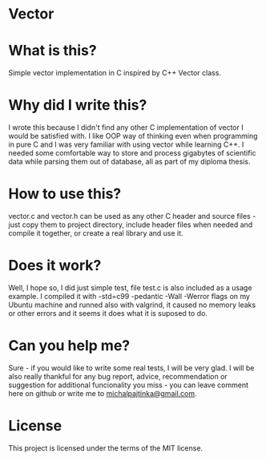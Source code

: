 # Vector

# What is this?
Simple vector implementation in C inspired by C++ Vector class.

# Why did I write this?
I wrote this because I didn't find any other C implementation of vector I would be satisfied with. I like OOP way of thinking even when programming in pure C and I was very familiar with using vector while learning C++. I needed some comfortable way to store   and process gigabytes of scientific data while parsing them out of database, all as part of my diploma thesis.

# How to use this?
vector.c and vector.h can be used as any other C header and source files - just copy them to project directory, include header files when needed and compile it together, or create a real library and use it.

# Does it work?
Well, I hope so, I did just simple test, file test.c is also included as a usage example. I compiled it with -std=c99 -pedantic -Wall -Werror flags on my Ubuntu machine and runned also with valgrind, it caused no memory leaks or other errors and it seems it does what it is suposed to do.

# Can you help me?
Sure - if you would like to write some real tests, I will be very glad. I will be also really thankful for any bug report, advice, recommendation or suggestion for additional funcionality you miss - you can leave comment here on github or write me to michalpajtinka@gmail.com.

# License
This project is licensed under the terms of the MIT license.
